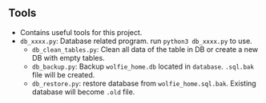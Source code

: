 ## Tools
- Contains useful tools for this project.
- `db_xxxx.py`: Database related program. run `python3 db_xxxx.py` to use.
  - `db_clean_tables.py`: Clean all data of the table in DB or create a new DB with empty tables.
  - `db_backup.py`: Backup `wolfie_home.db` located in `database`. `.sql.bak` file will be created.
  - `db_restore.py`: restore database from `wolfie_home.sql.bak`. Existing database will become `.old` file.
